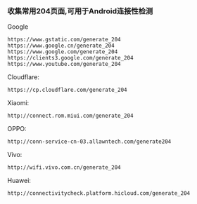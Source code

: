### 收集常用204页面,可用于Android连接性检测

Google
```
https://www.gstatic.com/generate_204
https://www.google.cn/generate_204
https://www.google.com/generate_204
https://clients3.google.com/generate_204
https://www.youtube.com/generate_204
```

Cloudflare:
```
https://cp.cloudflare.com/generate_204
```

Xiaomi:
```
http://connect.rom.miui.com/generate_204
```

OPPO:
```
http://conn-service-cn-03.allawntech.com/generate204
```

Vivo:
```
http://wifi.vivo.com.cn/generate_204
```

Huawei:
```
http://connectivitycheck.platform.hicloud.com/generate_204
```
